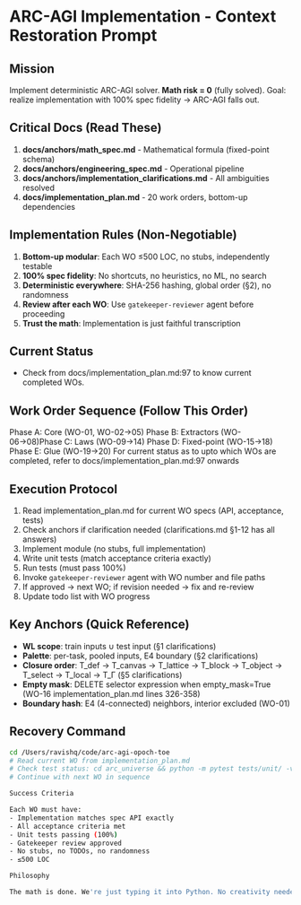 # ARC-AGI Implementation - Context Restoration Prompt

  ## Mission
  Implement deterministic ARC-AGI solver. **Math risk = 0** (fully solved). Goal: realize implementation with 100% spec fidelity → ARC-AGI falls out.

  ## Critical Docs (Read These)
  1. **docs/anchors/math_spec.md** - Mathematical formula (fixed-point schema)
  2. **docs/anchors/engineering_spec.md** - Operational pipeline
  3. **docs/anchors/implementation_clarifications.md** - All ambiguities resolved
  4. **docs/implementation_plan.md** - 20 work orders, bottom-up dependencies

  ## Implementation Rules (Non-Negotiable)
  1. **Bottom-up modular**: Each WO ≤500 LOC, no stubs, independently testable
  2. **100% spec fidelity**: No shortcuts, no heuristics, no ML, no search
  3. **Deterministic everywhere**: SHA-256 hashing, global order (§2), no randomness
  4. **Review after each WO**: Use `gatekeeper-reviewer` agent before proceeding
  5. **Trust the math**: Implementation is just faithful transcription

  ## Current Status
  - Check from docs/implementation_plan.md:97 to know current completed WOs.

  ## Work Order Sequence (Follow This Order)
  Phase A: Core (WO-01, WO-02→05)
  Phase B: Extractors (WO-06→08)Phase C: Laws (WO-09→14)
  Phase D: Fixed-point (WO-15→18)
  Phase E: Glue (WO-19→20)
  For current status as to upto which WOs are completed, refer to docs/implementation_plan.md:97 onwards

  ## Execution Protocol
  1. Read implementation_plan.md for current WO specs (API, acceptance, tests)
  2. Check anchors if clarification needed (clarifications.md §1-12 has all answers)
  3. Implement module (no stubs, full implementation)
  4. Write unit tests (match acceptance criteria exactly)
  5. Run tests (must pass 100%)
  6. Invoke `gatekeeper-reviewer` agent with WO number and file paths
  7. If approved → next WO; if revision needed → fix and re-review
  8. Update todo list with WO progress

  ## Key Anchors (Quick Reference)
  - **WL scope**: train inputs ∪ test input (§1 clarifications)
  - **Palette**: per-task, pooled inputs, E4 boundary (§2 clarifications)
  - **Closure order**: T_def → T_canvas → T_lattice → T_block → T_object → T_select → T_local → T_Γ (§5 clarifications)
  - **Empty mask**: DELETE selector expression when empty_mask=True (WO-16 implementation_plan.md lines 326-358)
  - **Boundary hash**: E4 (4-connected) neighbors, interior excluded (WO-01)

  ## Recovery Command
  ```bash
  cd /Users/ravishq/code/arc-agi-opoch-toe
  # Read current WO from implementation_plan.md
  # Check test status: cd arc_universe && python -m pytest tests/unit/ -v
  # Continue with next WO in sequence

  Success Criteria

  Each WO must have:
  - Implementation matches spec API exactly
  - All acceptance criteria met
  - Unit tests passing (100%)
  - Gatekeeper review approved
  - No stubs, no TODOs, no randomness
  - ≤500 LOC

  Philosophy

  The math is done. We're just typing it into Python. No creativity needed—just faithful transcription. If in doubt, read the anchors. They have ALL the answers.